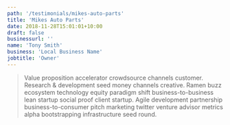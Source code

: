 ```yaml
---
path: '/testimonials/mikes-auto-parts'
title: 'Mikes Auto Parts'
date: 2018-11-28T15:01:01+10:00
draft: false
businessurl: ''
name: 'Tony Smith'
business: 'Local Business Name'
jobtitle: 'Owner'
---
```


> Value proposition accelerator crowdsource channels customer. Research & development seed money channels creative. Ramen buzz ecosystem technology equity paradigm shift business-to-business lean startup social proof client startup. Agile development partnership business-to-consumer pitch marketing twitter venture advisor metrics alpha bootstrapping infrastructure seed round.
